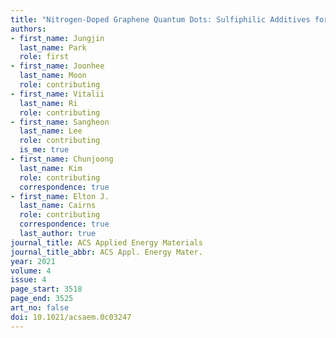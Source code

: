 ```yaml
---
title: "Nitrogen-Doped Graphene Quantum Dots: Sulfiphilic Additives for the High-Performance Li-S Cells"
authors:
- first_name: Jungjin
  last_name: Park
  role: first
- first_name: Joonhee
  last_name: Moon
  role: contributing
- first_name: Vitalii
  last_name: Ri
  role: contributing
- first_name: Sangheon
  last_name: Lee
  role: contributing
  is_me: true
- first_name: Chunjoong
  last_name: Kim
  role: contributing
  correspondence: true
- first_name: Elton J.
  last_name: Cairns
  role: contributing
  correspondence: true
  last_author: true
journal_title: ACS Applied Energy Materials
journal_title_abbr: ACS Appl. Energy Mater.
year: 2021
volume: 4
issue: 4
page_start: 3518
page_end: 3525
art_no: false
doi: 10.1021/acsaem.0c03247
---
```


